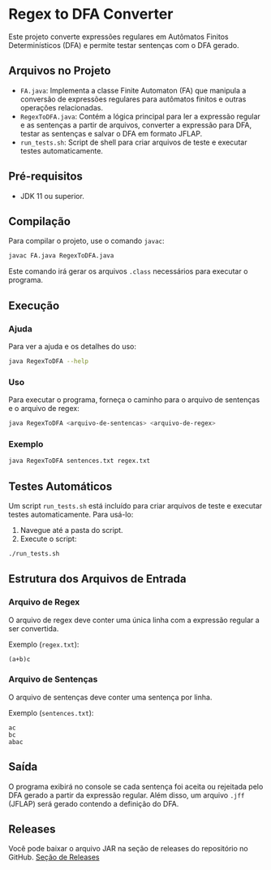 
# Regex to DFA Converter

Este projeto converte expressões regulares em Autômatos Finitos Determinísticos (DFA) e permite testar sentenças com o DFA gerado. 

## Arquivos no Projeto

- `FA.java`: Implementa a classe Finite Automaton (FA) que manipula a conversão de expressões regulares para autômatos finitos e outras operações relacionadas.
- `RegexToDFA.java`: Contém a lógica principal para ler a expressão regular e as sentenças a partir de arquivos, converter a expressão para DFA, testar as sentenças e salvar o DFA em formato JFLAP.
- `run_tests.sh`: Script de shell para criar arquivos de teste e executar testes automaticamente.

## Pré-requisitos

- JDK 11 ou superior.

## Compilação

Para compilar o projeto, use o comando `javac`:

```sh
javac FA.java RegexToDFA.java
```

Este comando irá gerar os arquivos `.class` necessários para executar o programa.

## Execução

### Ajuda

Para ver a ajuda e os detalhes do uso:

```sh
java RegexToDFA --help
```

### Uso

Para executar o programa, forneça o caminho para o arquivo de sentenças e o arquivo de regex:

```sh
java RegexToDFA <arquivo-de-sentencas> <arquivo-de-regex>
```

### Exemplo

```sh
java RegexToDFA sentences.txt regex.txt
```

## Testes Automáticos

Um script `run_tests.sh` está incluído para criar arquivos de teste e executar testes automaticamente. Para usá-lo:

1. Navegue até a pasta do script.
2. Execute o script:

```sh
./run_tests.sh
```

## Estrutura dos Arquivos de Entrada

### Arquivo de Regex

O arquivo de regex deve conter uma única linha com a expressão regular a ser convertida.

Exemplo (`regex.txt`):

```plaintext
(a+b)c
```

### Arquivo de Sentenças

O arquivo de sentenças deve conter uma sentença por linha.

Exemplo (`sentences.txt`):

```plaintext
ac
bc
abac
```

## Saída

O programa exibirá no console se cada sentença foi aceita ou rejeitada pelo DFA gerado a partir da expressão regular. Além disso, um arquivo `.jff` (JFLAP) será gerado contendo a definição do DFA.

## Releases

Você pode baixar o arquivo JAR na seção de releases do repositório no GitHub. [Seção de Releases](https://github.com/ravixr/regex-to-dfa/releases)
